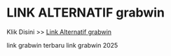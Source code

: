 # LINK ALTERNATIF grabwin

Klik Disini >> <a href="https://linksto.pages.dev/">Link Alternatif grabwin </a>

link grabwin terbaru
link grabwin 2025